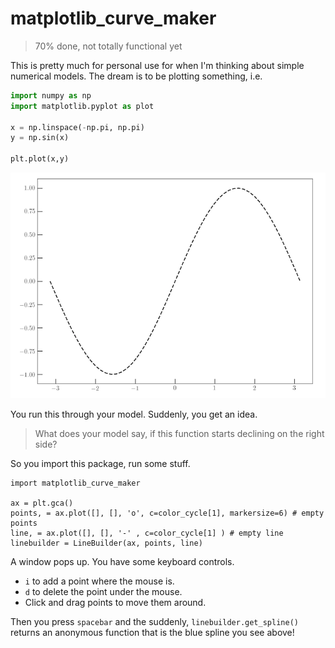 # matplotlib_curve_maker

> 70\% done, not totally functional yet

This is pretty much for personal use for when I'm thinking about simple numerical models. The dream is to be plotting something, i.e.

```python
import numpy as np
import matplotlib.pyplot as plot

x = np.linspace(-np.pi, np.pi)
y = np.sin(x)

plt.plot(x,y)
```
![plot of a sine curve](readme_images/just_a_plot.png)

You run this through your model. Suddenly, you get an idea.

> What does your model say, if this function starts declining on the right side?

So you import this package, run some stuff.

```
import matplotlib_curve_maker

ax = plt.gca()
points, = ax.plot([], [], 'o', c=color_cycle[1], markersize=6) # empty points
line, = ax.plot([], [], '-' , c=color_cycle[1] ) # empty line
linebuilder = LineBuilder(ax, points, line)

```

A window pops up. You have some keyboard controls.
* `i` to add a point where the mouse is.
* `d` to delete the point under the mouse.
* Click and drag points to move them around.

Then you press `spacebar` and the suddenly, `linebuilder.get_spline()` returns an anonymous function that is the blue spline you see above!
